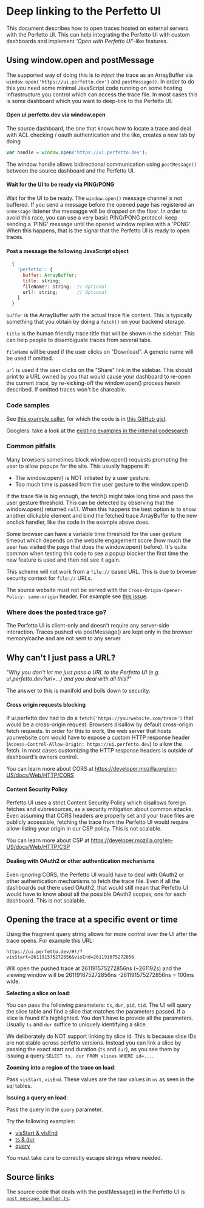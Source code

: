 # Deep linking to the Perfetto UI

This document describes how to open traces hosted on external servers with the
Perfetto UI. This can help integrating the Perfetto UI with custom dashboards
and implement _'Open with Perfetto UI'_-like features.

## Using window.open and postMessage


The supported way of doing this is to _inject_ the trace as an ArrayBuffer
via `window.open('https://ui.perfetto.dev')` and `postMessage()`.
In order to do this you need some minimal JavaScript code running on some
hosting infrastructure you control which can access the trace file. In most
cases this is some dashboard which you want to deep-link to the Perfetto UI.

#### Open ui.perfetto.dev via window.open

The source dashboard, the one that knows how to locate a trace and deal with
ACL checking / oauth authentication and the like, creates a new tab by doing

```js
var handle = window.open('https://ui.perfetto.dev');
```

The window handle allows bidirectional communication using `postMessage()`
between the source dashboard and the Perfetto UI.

#### Wait for the UI to be ready via PING/PONG

Wait for the UI to be ready. The `window.open()` message channel is not
buffered. If you send a message before the opened page has registered an
`onmessage` listener the messagge will be dropped on the floor.
In order to avoid this race, you can use a very basic PING/PONG protocol: keep
sending a 'PING' message until the opened window replies with a 'PONG'.
When this happens, that is the signal that the Perfetto UI is ready to open
traces.

#### Post a message the following JavaScript object

```js
  {
    'perfetto': {
      buffer: ArrayBuffer;
      title: string;
      fileName?: string;  // Optional
      url?: string;       // Optional
    }
  }
```

`buffer` is the ArrayBuffer with the actual trace file content. This is
typically something that you obtain by doing a `fetch()` on your backend
storage.

`title` is the human friendly trace title that will be shown in the
sidebar. This can help people to disambiguate traces from several tabs.

`fileName` will be used if the user clicks on "Download". A generic name will
be used if omitted.

`url` is used if the user clicks on the "Share" link in the sidebar. This should
print to a URL owned by you that would cause your dashboard to re-open the
current trace, by re-kicking-off the window.open() process herein described.
If omitted traces won't be shareable.

### Code samples

See [this example caller](https://bl.ocks.org/chromy/170c11ce30d9084957d7f3aa065e89f8),
for which the code is in
[this GitHub gist](https://gist.github.com/chromy/170c11ce30d9084957d7f3aa065e89f8).

Googlers: take a look at the
[existing examples in the internal codesearch](http://go/perfetto-ui-deeplink-cs)

### Common pitfalls

Many browsers sometimes block window.open() requests prompting the user to allow
popups for the site. This usually happens if:

- The window.open() is NOT initiated by a user gesture.
- Too much time is passed from the user gesture to the window.open()

If the trace file is big enough, the fetch() might take long time and pass the
user gesture threshold. This can be detected by observing that the window.open()
returned `null`. When this happens the best option is to show another clickable
element and bind the fetched trace ArrayBuffer to the new onclick handler, like
the code in the example above does.

Some browser can have a variable time threshold for the user gesture timeout
which depends on the website engagement score (how much the user has visited
the page that does the window.open() before). It's quite common when testing
this code to see a popup blocker the first time the new feature is used and
then not see it again.

This scheme will not work from a `file://` based URL.
This is due to browser security context for `file://` URLs.

The source website must not be served with the
`Cross-Origin-Opener-Policy: same-origin` header.
For example see
[this issue](https://github.com/google/perfetto/issues/525#issuecomment-1625055986).

### Where does the posted trace go?

The Perfetto UI is client-only and doesn't require any server-side interaction.
Traces pushed via postMessage() are kept only in the browser memory/cache and
are not sent to any server.

## Why can't I just pass a URL?

_"Why you don't let me just pass a URL to the Perfetto UI (e.g. ui.perfetto.dev?url=...) and you deal with all this?"_

The answer to this is manifold and boils down to security.

#### Cross origin requests blocking

If ui.perfetto.dev had to do a `fetch('https://yourwebsite.com/trace')` that
would be a cross-origin request. Browsers disallow by default cross-origin
fetch requests.
In order for this to work, the web server that hosts yourwebsite.com would have
to expose a custom HTTP response header
 (`Access-Control-Allow-Origin: https://ui.perfetto.dev`) to allow the fetch.
In most cases customizing the HTTP response headers is outside of dashboard's
owners control.

You can learn more about CORS at
https://developer.mozilla.org/en-US/docs/Web/HTTP/CORS

#### Content Security Policy

Perfetto UI uses a strict Content Security Policy which disallows foreign
fetches and subresources, as a security mitigation about common attacks.
Even assuming that CORS headers are properly set and your trace files are
publicly accessible, fetching the trace from the Perfetto UI would require
allow-listing your origin in our CSP policy. This is not scalable.

You can learn more about CSP at
https://developer.mozilla.org/en-US/docs/Web/HTTP/CSP

#### Dealing with OAuth2 or other authentication mechanisms

Even ignoring CORS, the Perfetto UI would have to deal with OAuth2 or other
authentication mechanisms to fetch the trace file. Even if all the dashboards
out there used OAuth2, that would still mean that Perfetto UI would have to know
about all the possible OAuth2 scopes, one for each dashboard. This is not
scalable.

## Opening the trace at a specific event or time

Using the fragment query string allows for more control over the UI after
the trace opens. For example this URL:

```
https://ui.perfetto.dev/#!/?visStart=261191575272856&visEnd=261191675272856
```

Will open the pushed trace at 261191575272856ns (~261192s) and the
viewing window will be 261191675272856ns -261191575272856ns = 100ms wide.

**Selecting a slice on load**:

You can pass the following parameters: `ts`, `dur`, `pid`, `tid`.
The UI will query the slice table and find a slice that matches the parameters
passed. If a slice is found it's highlighted.
You don't have to provide all the parameters.
Usually `ts` and `dur` suffice to uniquely identifying a slice.

We deliberately do NOT support linking by slice id. This is because slice IDs
are not stable across perfetto versions. Instead you can link a slice by passing
the exact start and duration (`ts` and `dur`), as you see them by issuing a
query `SELECT ts, dur FROM slices WHERE id=...`.

**Zooming into a region of the trace on load**:

Pass `visStart`, `visEnd`. These values are the raw values in `ns` as seen in
the sql tables.

**Issuing a query on load**:

Pass the query in the `query` parameter.


Try the following examples:
- [visStart & visEnd](https://ui.perfetto.dev/#!/?url=https%3A%2F%2Fstorage.googleapis.com%2Fperfetto-misc%2Fexample_android_trace_15s&visStart=261191575272856&visEnd=261191675272856)
- [ts & dur](https://ui.perfetto.dev/#!/?url=https%3A%2F%2Fstorage.googleapis.com%2Fperfetto-misc%2Fexample_android_trace_15s&ts=261192482777530&dur=1667500)
- [query](https://ui.perfetto.dev/#!/?url=https%3A%2F%2Fstorage.googleapis.com%2Fperfetto-misc%2Fexample_android_trace_15s&query=select%20'Hello%2C%20world!'%20as%20msg)

You must take care to correctly escape strings where needed.

## Source links

The source code that deals with the postMessage() in the Perfetto UI is
[`post_message_handler.ts`](/ui/src/frontend/post_message_handler.ts).
